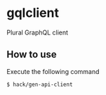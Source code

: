 # gqlclient
Plural GraphQL client

## How to use

Execute the following command

```
$ hack/gen-api-client
```
